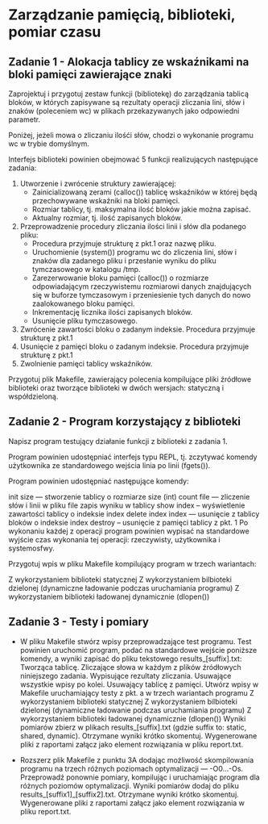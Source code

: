 # Zarządzanie pamięcią, biblioteki, pomiar czasu

## Zadanie 1 - Alokacja tablicy ze wskaźnikami na bloki pamięci zawierające znaki

Zaprojektuj i przygotuj zestaw funkcji (bibliotekę) do zarządzania tablicą bloków, w których zapisywane są rezultaty operacji zliczania lini, słów i znaków (poleceniem wc) w plikach przekazywanych jako odpowiedni parametr.

Poniżej, jeżeli mowa o zliczaniu ilośći słów, chodzi o wykonanie programu wc w trybie domyślnym.

Interfejs biblioteki powinien obejmować 5 funkcji realizujących następujące zadania:

1. Utworzenie i zwrócenie struktury zawierającej:
    - Zainicializowaną zerami (calloc()) tablicę wskaźników w której będą przechowywane wskaźniki na bloki pamięci.
    - Rozmiar tablicy, tj. maksymalna ilość bloków jakie można zapisać.
    - Aktualny rozmiar, tj. ilość zapisanych bloków.
2. Przeprowadzenie procedury zliczania ilości linii i słów dla podanego pliku:
    - Procedura przyjmuje strukturę z pkt.1 oraz nazwę pliku.
    - Uruchomienie (system()) programu wc do zliczenia lini, słów i znaków dla zadanego pliku i przesłanie wyniku do pliku tymczasowego w katalogu /tmp.
    - Zarezerwowanie bloku pamięci (calloc()) o rozmiarze odpowiadającym rzeczywistemu rozmiarowi danych znajdujących się w buforze tymczasowym i przeniesienie tych danych do nowo zaalokowanego bloku pamięci.
    - Inkrementację licznika ilości zapisanych bloków.
    - Usunięcie pliku tymczasowego.
3. Zwrócenie zawartości bloku o zadanym indeksie. Procedura przyjmuje strukturę z pkt.1
4. Usunięcie z pamięci bloku o zadanym indeksie. Procedura przyjmuje strukturę z pkt.1
5. Zwolnienie pamięci tablicy wskaźników.

Przygotuj plik Makefile, zawierający polecenia kompilujące pliki źródłowe biblioteki oraz tworzące biblioteki w dwóch wersjach: statyczną i współdzieloną.

## Zadanie 2 - Program korzystający z biblioteki

Napisz program testujący działanie funkcji z biblioteki z zadania 1.

Program powinien udostępniać interfejs typu REPL, tj. zczytywać komendy użytkownika ze standardowego wejścia linia po linii (fgets()).

Program powinien udostępniać następujące komendy:

init size — stworzenie tablicy o rozmiarze size (int)
count file — zliczenie słów i linii w pliku file zapis wyniku w tablicy
show index – wyświetlenie zawartości tablicy o indeksie index
delete index index — usunięcie z tablicy bloków o indeksie index
destroy – usunięcie z pamięci tablicy z pkt. 1
Po wykonaniu każdej z operacji program powinien wypisać na standardowe wyjście czas wykonania tej operacji: rzeczywisty, użytkownika i systemosfwy.

Przygotuj wpis w pliku Makefile kompilujący program w trzech wariantach:

Z wykorzystaniem biblioteki statycznej
Z wykorzystaniem bilbioteki dzielonej (dynamiczne ładowanie podczas uruchamiania programu)
Z wykorzystaniem biblioteki ładowanej dynamicznie (dlopen())

## Zadanie 3 - Testy i pomiary

- W pliku Makefile stwórz wpisy przeprowadzające test programu. Test powinien uruchomić program, podać na standardowe wejście poniższe komendy, a wyniki zapisać do pliku tekstowego results_[suffix].txt:
Tworząca tablicę.
Zliczające słowa w każdym z plików źródłowych niniejszego zadania.
Wypisujące rezultaty zliczania.
Usuwające wszystkie wpisy po kolei.
Usuwający tablicę z pamięci.
Utwórz wpisy w Makefile uruchamiający testy z pkt. a w trzech wariantach programu
Z wykorzystaniem biblioteki statycznej
Z wykorzystaniem bilbioteki dzielonej (dynamiczne ładowanie podczas uruchamiania programu)
Z wykorzystaniem biblioteki ładowanej dynamicznie (dlopen())
Wyniki pomiarów zbierz w plikach results_[suffix].txt (gdzie suffix to: static, shared, dynamic).
Otrzymane wyniki krótko skomentuj. Wygenerowane pliki z raportami załącz jako element rozwiązania w pliku report.txt.

- Rozszerz plik Makefile z punktu 3A dodając możliwość skompilowania programu na trzech różnych poziomach optymalizacji — -O0…-Os. Przeprowadź ponownie pomiary, kompilując i uruchamiając program dla różnych poziomów optymalizacji. Wyniki pomiarów dodaj do pliku results_[suffix1]_[suffix2].txt.
Otrzymane wyniki krótko skomentuj. Wygenerowane pliki z raportami załącz jako element rozwiązania w pliku report.txt.
